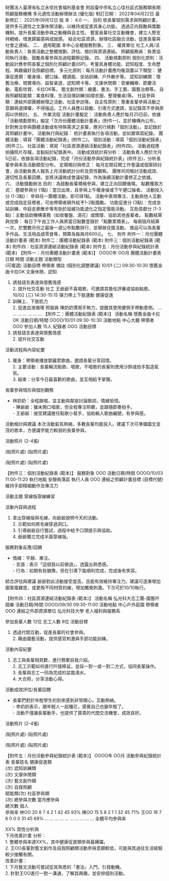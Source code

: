 財團法人臺灣省私立永信社會福利基金會
附設臺中市私立心佳社區式服務類長期照顧服務機構
多元適性活動辦理辦法 (優化版)
制訂日期： 2022年04月22日
最新修訂： 2025年09月12日
版 本： 4.0
一、 目的
依長輩個別需求與照顧計畫，提供多元適性之文康休閒活動，以維持或促進其身心功能。
透過正向鼓勵與獎勵機制，提升長輩活動參與之動機與自主性。
豐富長輩社交互動機會，建立人際支持網絡，增進歸屬感與成就感。
結合社區資源，辦理社區融合活動，促進長輩與社會之連結。
二、 適用範圍
本中心全體服務對象。
三、 權責單位
社工人員/活動負責人：負責活動之整體規劃、評估、檢討與資源連結。
照顧服務員：負責協同執行活動、鼓勵長輩參與及過程觀察記錄。
四、 活動規劃原則
個別化原則：活動設計應參照長輩之個別化照顧計畫(ISP)，考量其身體功能、認知程度、生命歷程、興趣偏好及照顧目標。
多元化原則：每月活動計畫應均衡涵蓋以下類型：
健康促進類：暖身操、健口操、體適能、坐站訓練、戶外散步等。
認知訓練類：懷舊治療、現實導向、益智桌遊、認知牌卡等。
文康休閒類：音樂輔療、節慶活動、電影欣賞、卡拉OK等。
藝文創作類：繪畫、書法、手工藝、園藝治療等。
自我照顧賦能類：美食料理、生活自理訓練(如摺衣服、整理餐桌)等。
社區參與類：連結外部團體辦理之活動、社區參訪等。
自主性原則：尊重長輩參與活動之意願與選擇權，不得強迫。工作人員應以鼓勵、引導方式邀請，並記錄其不參與原因以供檢討。
五、 作業流程
活動計畫擬定：
活動負責人應於每月25日前，依據「活動規劃原則」擬定「次月份團體活動計畫表」(附件一)，並於機構內公布。
針對無法參與團體活動或有特殊需求之長輩，應另行規劃「個別活動」，並記錄於其照顧計畫中。
活動執行與紀錄：
依計畫表執行各項活動，並如實填寫紀錄。
團體活動：填寫「團體活動紀錄表」(附件二)。
個別活動：填寫「個別活動紀錄表」(附件三)。
社區活動：填寫「社區資源連結活動紀錄表」(附件四)。
活動過程應拍攝照片存檔，並黏貼於紀錄表中。
活動成效統計與分析：
活動負責人應於次月5日前，依據各項活動紀錄，完成「月份活動參與紀錄統計表」(附件五)，分析長輩參與率及活動類型分布。
定期檢討與修正：
每月定期召開工作會議或個案研討會，由活動負責人報告上月活動統計分析及質性觀察。
團隊共同檢討活動成效、適切性及長輩回饋，並將決議做成會議紀錄，作為後續活動計畫修正之依據。
六、 活動獎勵辦法
目的：為鼓勵長輩積極參與，建立正向回饋循環。
點數獲取方式：
基礎參與分 (1點)：當日出席，且參與上午暖身操或下午健口操者。
活動投入分 (1-3點)：
參與任一團體活動，即可得1點。
活動中表現專注、主動與他人互動或完成指定目標者，可由帶領者額外給予1-2點獎勵。
功能促進分 (3點)：完成坐站訓練、中庭走廊散步等有助於延緩功能退化之指定復能活動。
互助貢獻分 (1-3點)：主動協助機構事務（如收餐盤、澆花）或關懷、協助其他長輩者。
點數結算與兌換：
每日下午由工作人員將當日點數登錄於「點數累積表」。
每兩個月結算一次，於雙數月份之最後一週公布點數排行，並舉辦兌獎活動。
獎品可以為長輩手作品、生活用品或零食等，預算為每兩月600元。
七、 附件
附件一：月份團體活動計畫表 (範本)
附件二：團體活動紀錄表 (範本)
附件三：個別活動紀錄表 (範本)
附件四：社區資源連結活動紀錄表 (範本)
附件五：月份活動參與紀錄統計表 (範本)
【附件一：月份團體活動計畫表 (範本)】
OOOO年 OO月 團體活動計畫表
日期
時間
活動主題
活動類型<br>(可複選)
活動目標
帶領者
備註 (個別化調整建議)
10/01 (二)
09:30-10:30
懷舊金曲卡拉OK
文康休閒、認知
1. 誘發語言表達與懷舊情感<br>2. 提升社交互動
社工
王爺爺不喜唱歌，可邀請其擔任評審或協助點歌。
10/02 (三)
14:30-15:15
彈力帶上下肢運動
健康促進
1. 訓練上、下肢肌力<br>2. 促進血液循環
照服員
陳奶奶慣用手無力，提醒其使用健側手帶動患側。
...
...
...
...
...
...
...
【附件二：團體活動紀錄表 (範本)】
活動名稱
懷舊金曲卡拉OK
活動日期/時間
OOOO/10/01 09:30-10:30
活動地點
中心大廳
帶領者
OOO
參加人數
15人
紀錄者
OOO
活動目標
1. 誘發語言表達與懷舊情感<br>2. 提升社交互動


活動流程與內容紀要
1. 暖身：帶領者播放鄧麗君歌曲，邀請長輩分享回憶。<br>2. 主要活動：長輩輪流點歌、唱歌，不唱歌的長輩則使用沙鈴或拍手製造氣氛。<br>3. 結束：分享今日最喜歡的歌曲，並互相給予掌聲。


長輩參與情形與個別觀察
- 林奶奶：全程跟唱，並主動與鄰座討論歌詞，情緒愉悅。<br>- 陳爺爺：雖未開口唱歌，但全程專注聆聽，並跟隨節奏拍手。<br>- 王爺爺：接受建議擔任點歌小幫手，協助輸入歌曲編號，有參與感。


活動檢討與建議
本次活動氣氛熱絡，多數長輩均能投入。建議下次可準備圖文並茂的歌本，方便識字能力較弱的長輩參與。


活動照片 (2-4張)



(貼照片處)
(貼照片處)


(貼照片處)
(貼照片處)


【附件三：個別活動紀錄表 (範本)】
服務對象
OOO
活動日期/時間
OOOO/10/03 11:00-11:20
執行地點
安靜角落區
執行人員
OOO
連結之照顧計畫目標
(目標代號) 維持手部精細動作及專注力


活動主題
穿線版穿線練習


活動內容與過程
1. 拿出穿線版與毛線，向爺爺說明今天的活動。<br>2. 示範如何將毛線穿過洞口。<br>3. 引導爺爺自行嘗試，過程中給予口頭提示與協助。<br>4. 爺爺獨立完成半面穿線版。


服務對象反應/回饋
- 情緒：平靜、專注。<br>- 言語：表示「這個我以前做過」，透露出熟悉感。<br>- 行為：初期有些猶豫，但在引導下能順利完成，完成後有笑容。


綜合評估與建議
爺爺對此活動接受度高，且能有效維持專注力。建議可逐漸增加圖案複雜度，或更換不同材質的線，增加觸覺刺激。下次可於10/10執行。


【附件四：社區資源連結活動紀錄表 (範本)】
活動名稱
弘光科大志工團-園藝阡插樂
活動日期/時間
OOOO/09/30 09:30-11:00
活動地點
中心戶外庭園
帶領者
OOO
連結之外部資源單位
弘光科技大學 老人福利與服務系


參加長輩人數
12位
志工人數
8位
活動目標
1. 透過代間互動，促進長輩的社會參與。<br>2. 藉由園藝活動，提供感官刺激與手部功能訓練。


活動內容紀要
1. 志工與長輩相見歡，進行簡單自我介紹。<br>2. 志工示範如何進行阡插移盆，並採一對一或一對二方式，協同長輩操作。<br>3. 長輩與志工一同為完成的盆栽澆水。<br>4. 大合照，分享活動心得。


活動成效評估/長輩回饋
- 長輩們對於年輕學生的到來感到非常開心，互動熱絡。<br>- 李奶奶表示，跟年輕人一起種花，感覺自己也變年輕了。<br>- 活動不僅讓長輩動手，也提供了寶貴的代間交流機會，成效良好。


活動照片 (2-4張)



(貼照片處)
(貼照片處)


(貼照片處)
(貼照片處)


【附件五：月份活動參與紀錄統計表 (範本)】
OOOO年 OO月 活動參與紀錄統計表
長輩姓名
健康促進類<br>(次)
認知訓練類<br>(次)
文康休閒類<br>(次)
藝文創作類<br>(次)
自我照顧<br>賦能類(次)
社區參與類<br>(次)
總參與次數
當月應參與<br>總次數
個人<br>參與率
林OO
20
8
7
4
2
1
42
45
93%
陳OO
15
5
8
2
1
1
32
45
71%
王OO
18
7
6
0
0
0
31
45
69%
...
...
...
...
...
...
...
...
...
...
全體平均參與率








XX%
質性分析與<br>下月改善計畫
分析：<br>1. 整體參與率達XX%，其中健康促進類參與最踴躍。<br>2. 王OO長輩對藝文創作及自我照顧類活動參與意願較低，可能與其過往生活經驗較少接觸有關。<br>改善計畫：<br>1. 下月藝文活動可嘗試從其熟悉的「書法」入門，引發動機。<br>2. 針對王OO進行一對一溝通，了解其興趣，並安排個別活動。








